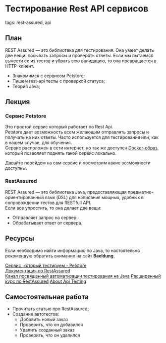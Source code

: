 # Тестирование Rest API сервисов

tags: rest-assured, api

## План

REST Assured — это библиотека для тестирования.
Она умеет делать две вещи: посылать запросы и проверять ответы.
Если мы пытаемся вынести ее из тестов и убрать всю валидацию, то она превращается в HTTP-клиент.

- Знакомимся с сервисом Petstore;
- Пишем rest-api тесты с проверкой статуса;
- Теория Java;

## Лекция

### Сервис Petstore

Это простой сервис который работает по Rest Api.  
Petstore дает возможность всем желающим отправлять запросы и получать на них ответы. Часто используется для тестирования
или, как в нашем случае, для обучения.  
Сервис расположен в сети интернет, но так же доступен [Docker-образ](https://hub.docker.com/r/swaggerapi/petstore),
который позволяет поднять такой сервис локально.

Давайте перейдем на сам сервис и посмотрим какие возможности доступны.

### RestAssured

REST Assured — это библиотека Java, предоставляющая предметно-ориентированный язык (DSL) для написания мощных, удобных в
сопровождении тестов для RESTfull API.  
Если все упростить, то она делает две вещи:

- Отправляет запрос на сервер
- Обрабатывает ответ от сервера.

## Ресурсы

Если необходимо найти информацию по Java, то настоятельно рекомендую обратить внимание на сайт **Baeldung**.

[Сервис, который тестируем - Petstore](https://petstore.swagger.io/)  
[Документация по RestAssured](https://github.com/rest-assured/rest-assured/wiki/Usage)  
[Канал посвященный автоматизации тестирования на Java](https://www.youtube.com/channel/UCCOH4bOq4Xt0OxLGUQRTeTQ/videos)
[Расширенный курс по RestAssured](http://makeseleniumeasy.com/rest-assured-tutorials/)
[About Api Testing](http://makeseleniumeasy.com/kick-start-api-testing/)

## Самостоятельная работа

- Прочитать статью про RestAssured;
- Создание автотестов:
    - Добавить новый заказ
    - Проверить, что он добавился
    - Удалить созданный заказ
    - Проверить, что он удалился